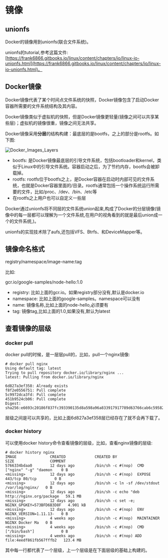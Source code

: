 # 镜像
## unionfs
Docker的镜像用到unionfs(联合文件系统)。 

unionfs的tutorial,参考这篇文件: [https://frank6866.gitbooks.io/linux/content/chapters/io/linux-io-unionfs.html](https://frank6866.gitbooks.io/linux/content/chapters/io/linux-io-unionfs.html)。

## Docker镜像
Docker镜像代表了某个时间点文件系统的快照，Docker镜像包含了启动Docker容器所需要的文件系统结构及其内容。  

Docker镜像类似于虚拟机的快照，但是Docker镜像更轻量(镜像之间可以共享某些层)；虚拟机的镜像很重，镜像之间无法共享。  

Docker镜像采用**分层**的结构构建：最底层的是bootfs，之上的部分是rootfs。如下图:  

![Docker_Images_Layers](resources/Docker_Images_Layers.png)

* bootfs: 是Docker镜像最底层的引导文件系统，包括bootloader和kernel，类似于Linux中的引导文件系统。容器启动之后，为了节约内存，bootfs会被卸载掉。
* rootfs: rootfs位于bootfs之上，是Docker容器在启动时内部可见的文件系统，也就是Docker容器里面的/目录。rootfs通常包括一个操作系统运行所需要的文件，比如/proc、/dev、/bin、/etc等
* 在rootfs之上用户也可以自定义一些层

Docker通过unionfs将不同层的文件系统union起来,构成了Docker的分层镜像(镜像中的每一层都可以理解为一个文件系统,在用户的视角看到的就是最后union成一个的文件系统,)。

unionfs的实现技术除了aufs,还包括VFS、Btrfs、和DeviceMapper等。


## 镜像命名格式
registry/namespace/image-name:tag

比如:

gcr.io/google-samples/node-hello:1.0

* registry: 比如上面的gcr.io。如果registry部分没有,默认是docker.io
* namespace: 比如上面的google-samples。namespace可以没有
* name: 镜像名称,比如上面的node-hello,必须要有
* tag: 镜像tag,比如上面的1.0,如果没有,默认为latest


## 查看镜像的层级
### docker pull
docker pull的时候，是一层层pull的，比如，pull一个nginx镜像:  

```
# docker pull nginx
Using default tag: latest
Trying to pull repository docker.io/library/nginx ...
latest: Pulling from docker.io/library/nginx

6d827a3ef358: Already exists
f8f2e0556751: Pull complete
5c9972dca3fd: Pull complete
451b9524cb06: Pull complete
Digest: sha256:e6693c20186f837fc393390135d8a598a96a833917917789d63766cab6c59582
```

层级之间是可以共享的，比如上面6d827a3ef358层已经存在了就不会再下载了。  


### docker history
可以使用docker history命令查看镜像的层级，比如，查看nginx镜像的层级:  

```
# docker history nginx
IMAGE               CREATED             CREATED BY                                      SIZE                COMMENT
5766334bdaa0        12 days ago         /bin/sh -c #(nop)  CMD ["nginx" "-g" "daemon    0 B
<missing>           12 days ago         /bin/sh -c #(nop)  EXPOSE 443/tcp 80/tcp        0 B
<missing>           12 days ago         /bin/sh -c ln -sf /dev/stdout /var/log/nginx/   0 B
<missing>           12 days ago         /bin/sh -c echo "deb http://nginx.org/package   59.1 MB
<missing>           12 days ago         /bin/sh -c set -e;  NGINX_GPGKEY=573BFD6B3D8F   4.901 kB
<missing>           12 days ago         /bin/sh -c #(nop)  ENV NGINX_VERSION=1.11.13-   0 B
<missing>           4 weeks ago         /bin/sh -c #(nop)  MAINTAINER NGINX Docker Ma   0 B
<missing>           4 weeks ago         /bin/sh -c #(nop)  CMD ["/bin/bash"]            0 B
<missing>           4 weeks ago         /bin/sh -c #(nop) ADD file:4eedf861fb567fffb2   123.4 MB
```

其中每一行都代表了一个层级，上一个层级是在下面层级的基础上构建的。  













